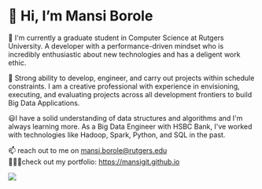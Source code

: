 # 👋 Hi, I’m Mansi Borole
<p>🌱 I'm currently a graduate student in Computer Science at Rutgers University. A developer with a performance-driven mindset who is incredibly enthusiastic about new technologies and has a deligent work ethic. 
</p>
<p>
👀 Strong ability to develop, engineer, and carry out projects within schedule constraints. I am a creative professional with experience in envisioning, executing, and evaluating projects across all development frontiers to build Big Data Applications.
</p>
<p>
😃I have a solid understanding of data structures and algorithms and I'm always learning more. As a Big Data Engineer with HSBC Bank, I've worked with technologies like Hadoop, Spark, Python, and SQL in the past.
</p>

📫 reach out to me on mansi.borole@rutgers.edu 
<br>
👩🏻‍💻check out my portfolio: https://mansigit.github.io

<p align="left"> 
<img src="https://komarev.com/ghpvc/?username=MansiGit&style=for-the-badge&color=ff00ff">
</p>
<!---
MansiGit/MansiGit is a ✨ special ✨ repository because its `README.md` (this file) appears on your GitHub profile.
You can click the Preview link to take a look at your changes.
--->
